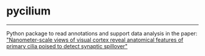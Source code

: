 # pycilium
----------
Python package to read annotations and support data analysis in the paper:
["Nanometer-scale views of visual cortex reveal anatomical features of primary cilia poised to detect synaptic spillover"](https://www.biorxiv.org/content/10.1101/2023.10.31.564838v2)


